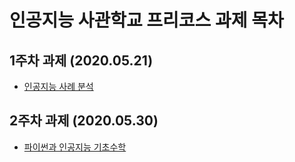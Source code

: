 # 인공지능 사관학교 프리코스 과제 목차 

## 1주차 과제 (2020.05.21)
- [인공지능 사례 분석](https://github.com/Kwakyoonshin/paly_yoon/blob/master/1%EC%A3%BC%EC%B0%A8_%EA%B3%BC%EC%A0%9C.ipynb)
## 2주차 과제 (2020.05.30)
- [파이썬과 인공지능 기초수학](https://github.com/Kwakyoonshin/paly_yoon/blob/master/2%EC%A3%BC%EC%B0%A8%EA%B3%BC%EC%A0%9C.ipynb)
